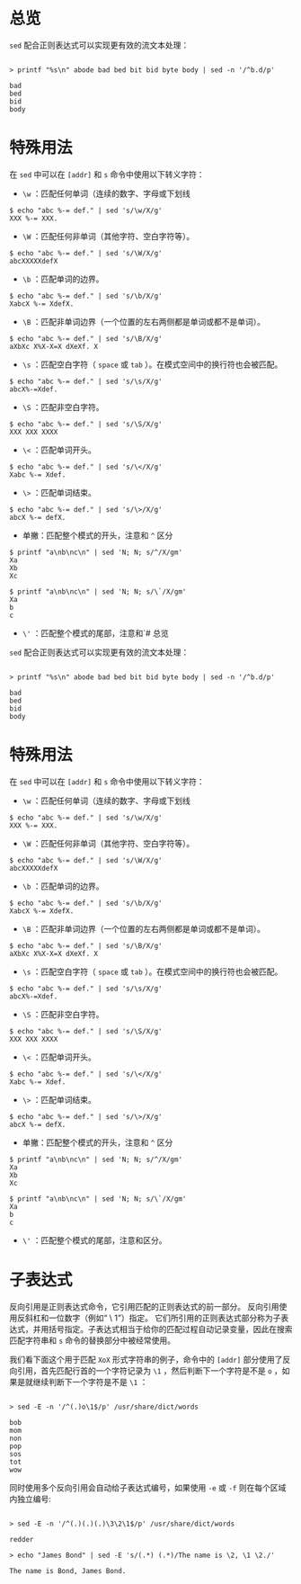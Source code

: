 # 总览
`sed` 配合正则表达式可以实现更有效的流文本处理：
```

> printf "%s\n" abode bad bed bit bid byte body | sed -n '/^b.d/p'

bad
bed
bid
body
```

# 特殊用法

在 `sed` 中可以在 `[addr]` 和 `s` 命令中使用以下转义字符：

* `\w` ：匹配任何单词（连续的数字、字母或下划线

```
$ echo "abc %-= def." | sed 's/\w/X/g'
XXX %-= XXX.
```

* `\W` ：匹配任何非单词（其他字符、空白字符等）。

```
$ echo "abc %-= def." | sed 's/\W/X/g'
abcXXXXXdefX
```

* `\b` ：匹配单词的边界。

```
$ echo "abc %-= def." | sed 's/\b/X/g'
XabcX %-= XdefX.
```

* `\B` ：匹配非单词边界（一个位置的左右两侧都是单词或都不是单词）。

```
$ echo "abc %-= def." | sed 's/\B/X/g'
aXbXc X%X-X=X dXeXf. X
```

* `\s` ：匹配空白字符（ `space` 或 `tab` ）。在模式空间中的换行符也会被匹配。

```
$ echo "abc %-= def." | sed 's/\s/X/g'
abcX%-=Xdef.
```

* `\S` ：匹配非空白字符。

```
$ echo "abc %-= def." | sed 's/\S/X/g'
XXX XXX XXXX
```

* `\<` ：匹配单词开头。

```
$ echo "abc %-= def." | sed 's/\</X/g'
Xabc %-= Xdef.
```

* `\>` ：匹配单词结束。

```
$ echo "abc %-= def." | sed 's/\>/X/g'
abcX %-= defX.
```

* 单撇：匹配整个模式的开头，注意和 `^` 区分

```
$ printf "a\nb\nc\n" | sed 'N; N; s/^/X/gm'
Xa
Xb
Xc

$ printf "a\nb\nc\n" | sed 'N; N; s/\`/X/gm'
Xa  
b
c

```

* `\'` ：匹配整个模式的尾部，注意和`# 总览

`sed` 配合正则表达式可以实现更有效的流文本处理：
```

> printf "%s\n" abode bad bed bit bid byte body | sed -n '/^b.d/p'

bad
bed
bid
body
```

# 特殊用法

在 `sed` 中可以在 `[addr]` 和 `s` 命令中使用以下转义字符：

* `\w` ：匹配任何单词（连续的数字、字母或下划线

```
$ echo "abc %-= def." | sed 's/\w/X/g'
XXX %-= XXX.
```

* `\W` ：匹配任何非单词（其他字符、空白字符等）。

```
$ echo "abc %-= def." | sed 's/\W/X/g'
abcXXXXXdefX
```

* `\b` ：匹配单词的边界。

```
$ echo "abc %-= def." | sed 's/\b/X/g'
XabcX %-= XdefX.
```

* `\B` ：匹配非单词边界（一个位置的左右两侧都是单词或都不是单词）。

```
$ echo "abc %-= def." | sed 's/\B/X/g'
aXbXc X%X-X=X dXeXf. X
```

* `\s` ：匹配空白字符（ `space` 或 `tab` ）。在模式空间中的换行符也会被匹配。

```
$ echo "abc %-= def." | sed 's/\s/X/g'
abcX%-=Xdef.
```

* `\S` ：匹配非空白字符。

```
$ echo "abc %-= def." | sed 's/\S/X/g'
XXX XXX XXXX
```

* `\<` ：匹配单词开头。

```
$ echo "abc %-= def." | sed 's/\</X/g'
Xabc %-= Xdef.
```

* `\>` ：匹配单词结束。

```
$ echo "abc %-= def." | sed 's/\>/X/g'
abcX %-= defX.
```

* 单撇：匹配整个模式的开头，注意和 `^` 区分

```
$ printf "a\nb\nc\n" | sed 'N; N; s/^/X/gm'
Xa
Xb
Xc

$ printf "a\nb\nc\n" | sed 'N; N; s/\`/X/gm'
Xa  
b
c

```

* `\'` ：匹配整个模式的尾部，注意和区分。

# 子表达式

反向引用是正则表达式命令，它引用匹配的正则表达式的前一部分。 反向引用使用反斜杠和一位数字（例如“ \ 1”）指定。 它们所引用的正则表达式部分称为子表达式，并用括号指定。子表达式相当于给你的匹配过程自动记录变量，因此在搜索匹配字符串和 `s` 命令的替换部分中被经常使用。

我们看下面这个用于匹配 `XoX` 形式字符串的例子，命令中的 `[addr]` 部分使用了反向引用，首先匹配行首的一个字符记录为 `\1` ，然后判断下一个字符是不是 `o` ，如果是就继续判断下一个字符是不是 `\1` ：

```

> sed -E -n '/^(.)o\1$/p' /usr/share/dict/words

bob
mom
non
pop
sos
tot
wow
```

同时使用多个反向引用会自动给子表达式编号，如果使用 `-e` 或 `-f` 则在每个区域内独立编号:

```

> sed -E -n '/^(.)(.)(.)\3\2\1$/p' /usr/share/dict/words

redder

> echo "James Bond" | sed -E 's/(.*) (.*)/The name is \2, \1 \2./'

The name is Bond, James Bond.
```

